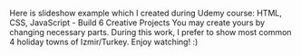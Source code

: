 Here is slideshow  example  which I created during Udemy course: HTML, CSS, JavaScript - Build 6 Creative Projects You may create yours by changing necessary parts.
During this work, I prefer to show most common 4 holiday towns of Izmir/Turkey.
Enjoy watching! :)

